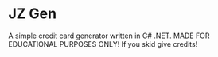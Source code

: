 # JZ Gen
A simple credit card generator written in C# .NET. MADE FOR EDUCATIONAL PURPOSES ONLY!
If you skid give credits!

